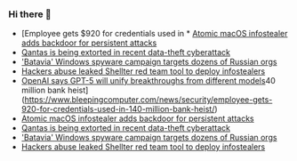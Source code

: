 ### Hi there 👋

<!--START_SECTION:feed-->
* [Employee gets $920 for credentials used in * [Atomic macOS infostealer adds backdoor for persistent attacks](https://www.bleepingcomputer.com/news/security/atomic-macos-infostealer-adds-backdoor-for-persistent-attacks/)
* [Qantas is being extorted in recent data-theft cyberattack](https://www.bleepingcomputer.com/news/security/qantas-is-being-extorted-in-recent-data-theft-cyberattack/)
* ['Batavia' Windows spyware campaign targets dozens of Russian orgs](https://www.bleepingcomputer.com/news/security/batavia-windows-spyware-campaign-targets-dozens-of-russian-orgs/)
* [Hackers abuse leaked Shellter red team tool to deploy infostealers](https://www.bleepingcomputer.com/news/security/hackers-abuse-leaked-shellter-red-team-tool-to-deploy-infostealers/)
* [OpenAI says GPT-5 will unify breakthroughs from different models](https://www.bleepingcomputer.com/news/artificial-intelligence/openai-says-gpt-5-will-unify-breakthroughs-from-different-models/)40 million bank heist](https://www.bleepingcomputer.com/news/security/employee-gets-920-for-credentials-used-in-140-million-bank-heist/)
* [Atomic macOS infostealer adds backdoor for persistent attacks](https://www.bleepingcomputer.com/news/security/atomic-macos-infostealer-adds-backdoor-for-persistent-attacks/)
* [Qantas is being extorted in recent data-theft cyberattack](https://www.bleepingcomputer.com/news/security/qantas-is-being-extorted-in-recent-data-theft-cyberattack/)
* ['Batavia' Windows spyware campaign targets dozens of Russian orgs](https://www.bleepingcomputer.com/news/security/batavia-windows-spyware-campaign-targets-dozens-of-russian-orgs/)
* [Hackers abuse leaked Shellter red team tool to deploy infostealers](https://www.bleepingcomputer.com/news/security/hackers-abuse-leaked-shellter-red-team-tool-to-deploy-infostealers/)
<!--END_SECTION:feed-->

<!--
**frankenk/frankenk** is a ✨ _special_ ✨ repository because its `README.md` (this file) appears on your GitHub profile.

Here are some ideas to get you started:

- 🔭 I’m currently working on ...
- 🌱 I’m currently learning ...
- 👯 I’m looking to collaborate on ...
- 🤔 I’m looking for help with ...
- 💬 Ask me about ...
- 📫 How to reach me: ...
- 😄 Pronouns: ...
- ⚡ Fun fact: ...
-->



